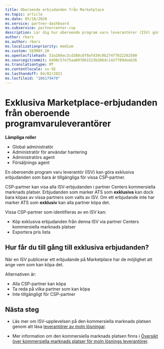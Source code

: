 ```yaml
---
title: Oberoende erbjudanden från Marketplace
ms.topic: article
ms.date: 05/18/2020
ms.service: partner-dashboard
ms.subservice: partnercenter-csp
description: Lär dig hur oberoende program varu leverantörer (ISV) gör vissa erbjudanden exklusivt och bara tillgängliga för specifika CSP-partner.
author: rbars
ms.author: rbars
ms.localizationpriority: medium
ms.custom: SEOMAY.20
ms.openlocfilehash: 53a166ec3cd380c8f9afd39c9b274f7022202500
ms.sourcegitcommit: 6498c57e75aa097861523b206dc142f789deeb36
ms.translationtype: MT
ms.contentlocale: sv-SE
ms.lasthandoff: 04/02/2021
ms.locfileid: "106179470"
---
```

# <a name="marketplace-exclusive-offers-from-independent-software-vendors"></a>Exklusiva Marketplace-erbjudanden från oberoende programvaruleverantörer

**Lämpliga roller**

- Global administratör
- Administratör för användar hantering
- Administratörs agent
- Försäljnings agent

En oberoende program varu leverantör (ISV) kan göra exklusiva erbjudanden som bara är tillgängliga för vissa CSP-partner.

CSP-partner kan visa alla ISV-erbjudanden i partner Centers kommersiella marknads platser. Erbjudanden som marker ATS som **exklusiva** kan dock bara köpas av vissa partners som valts av ISV. Om ett erbjudande inte har marker ATS som **exklusiv** kan alla partner köpa det.

Vissa CSP-partner som identifieras av en ISV kan:

- Köp exklusiva erbjudanden från denna ISV via partner Centers kommersiella marknads platser
- Exportera pris lista

## <a name="how-do-you-gain-access-to-exclusive-offers"></a>Hur får du till gång till exklusiva erbjudanden?

När en ISV publicerar ett erbjudande på Marketplace har de möjlighet att ange vem som kan köpa det.

Alternativen är:

- Alla CSP-partner kan köpa
- Ta reda på vilka partner som kan köpa
- Inte tillgängligt för CSP-partner

## <a name="next-steps"></a>Nästa steg

- Läs mer om ISV-upplevelsen på den kommersiella marknads platsen genom att läsa [leverantörer av moln lösningar](/azure/marketplace/cloud-solution-providers).

- Mer information om den kommersiella marknads platsen finns i [Översikt över kommersiella marknads platser för moln lösnings leverantörer](csp-commercial-marketplace-overview.md).
